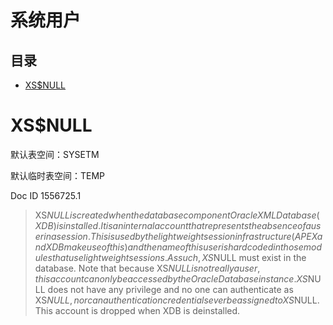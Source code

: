 # 系统用户

## 目录

-   [XS\$NULL](#XSNULL)

# XS\$NULL

默认表空间：SYSETM

默认临时表空间：TEMP

Doc ID 1556725.1

> XS$NULL is created when the database component Oracle XML Database (XDB) is installed. It is an internal account that represents the absence of a user in a session. This is used by the lightweight session infrastructure (APEX and XDB make use of this) and the name of this user is hard coded in those modules that use lightweight sessions. As such, XS$NULL must exist in the database. Note that because XS$NULL is not really a user, this account can only be accessed by the Oracle Database instance. XS$NULL does not have any privilege and no one can authenticate as XS$NULL, nor can authentication credentials ever be assigned to XS$NULL. This account is dropped when XDB is deinstalled.
